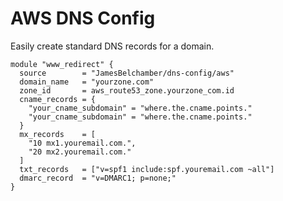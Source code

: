 AWS DNS Config
==============

Easily create standard DNS records for a domain.

```
module "www_redirect" {
  source        = "JamesBelchamber/dns-config/aws"
  domain_name   = "yourzone.com"
  zone_id       = aws_route53_zone.yourzone_com.id
  cname_records = {
    "your_cname_subdomain" = "where.the.cname.points."
    "your_cname_subdomain" = "where.the.cname.points."
  }
  mx_records    = [
    "10 mx1.youremail.com.",
    "20 mx2.youremail.com."
  ]
  txt_records   = ["v=spf1 include:spf.youremail.com ~all"]
  dmarc_record  = "v=DMARC1; p=none;"
}
```